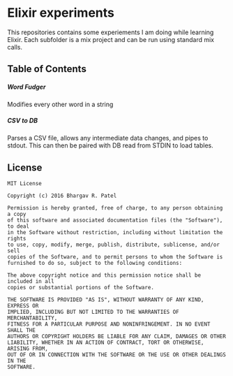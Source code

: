 # Elixir experiments

This repositories contains some experiements I am doing while learning Elixir. Each subfolder is a mix project and can be run using standard mix calls.

## Table of Contents
##### Word Fudger
Modifies every other word in a string

##### CSV to DB
Parses a CSV file, allows any intermediate data changes, and pipes to stdout. This can then be paired with DB read from STDIN to load tables.

## License
```
MIT License

Copyright (c) 2016 Bhargav R. Patel

Permission is hereby granted, free of charge, to any person obtaining a copy
of this software and associated documentation files (the "Software"), to deal
in the Software without restriction, including without limitation the rights
to use, copy, modify, merge, publish, distribute, sublicense, and/or sell
copies of the Software, and to permit persons to whom the Software is
furnished to do so, subject to the following conditions:

The above copyright notice and this permission notice shall be included in all
copies or substantial portions of the Software.

THE SOFTWARE IS PROVIDED "AS IS", WITHOUT WARRANTY OF ANY KIND, EXPRESS OR
IMPLIED, INCLUDING BUT NOT LIMITED TO THE WARRANTIES OF MERCHANTABILITY,
FITNESS FOR A PARTICULAR PURPOSE AND NONINFRINGEMENT. IN NO EVENT SHALL THE
AUTHORS OR COPYRIGHT HOLDERS BE LIABLE FOR ANY CLAIM, DAMAGES OR OTHER
LIABILITY, WHETHER IN AN ACTION OF CONTRACT, TORT OR OTHERWISE, ARISING FROM,
OUT OF OR IN CONNECTION WITH THE SOFTWARE OR THE USE OR OTHER DEALINGS IN THE
SOFTWARE.
```

